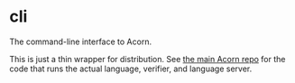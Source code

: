 # cli
The command-line interface to Acorn.

This is just a thin wrapper for distribution. See [the main Acorn repo](https://github.com/acornprover/acorn) for the code that runs the actual language, verifier, and language server.
